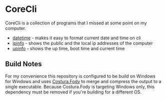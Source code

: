 # CoreCli
CoreCli is a collection of programs that I missed at some point on my computer.

* [datetime](./datetime/README.md) - makes it easy to format current date and time on cli
* [ipinfo](./ipinfo/README.md) - shows the public and the local ip addresses of the computer
* [upinfo](./upinfo/README.md) - shows the up time, boot time and current time


## Build Notes
For my convenience this repository is configured to be build on Windows for Windows 
and uses [Costura.Fody](https://github.com/Fody/Costura) to merge and compress the 
output to a single executable. Because Costura.Fody is targeting Windows only,
this dependency must be removed if you're building for a different OS.



